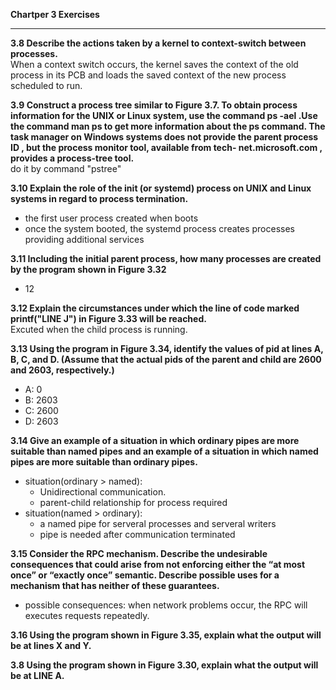 **Chartper 3 Exercises**
***
**3.8 Describe the actions taken by a kernel to context-switch between processes.**<br>
When a context switch occurs, the kernel saves the context of the old process in its PCB and loads the saved context of the new process scheduled to run.

**3.9 Construct a process tree similar to Figure 3.7. To obtain process information for the UNIX or Linux system, use the command ps -ael .Use the command man ps to get more information about the ps command. The task manager on Windows systems does not provide the parent process ID , but the process monitor tool, available from tech- net.microsoft.com , provides a process-tree tool.**<br>
do it by command "pstree"

**3.10 Explain the role of the init (or systemd) process on UNIX and Linux systems in regard to process termination.**<br>
- the first user process created when boots<br>
- once the system booted, the systemd process creates processes providing additional services<br>

**3.11 Including the initial parent process, how many processes are created by the program shown in Figure 3.32**<br>
- 12<br>

**3.12 Explain the circumstances under which the line of code marked printf("LINE J") in Figure 3.33 will be reached.**<br>
Excuted when the child process is running.<br>

**3.13 Using the program in Figure 3.34, identify the values of pid at lines A, B, C, and D. (Assume that the actual pids of the parent and child are 2600 and 2603, respectively.)**<br>
- A: 0
- B: 2603
- C: 2600
- D: 2603<br>

**3.14 Give an example of a situation in which ordinary pipes are more suitable than named pipes and an example of a situation in which named pipes are more suitable than ordinary pipes.**<br>
- situation(ordinary > named):
  - Unidirectional communication. 
  - parent-child relationship for process required
- situation(named > ordinary):
  - a named pipe for serveral processes and serveral writers
  - pipe is needed after communication terminated<br>
  
**3.15 Consider the RPC mechanism. Describe the undesirable consequences that could arise from not enforcing either the “at most once” or “exactly once” semantic. Describe possible uses for a mechanism that has neither of these guarantees.**<br>
- possible consequences: when network problems occur, the RPC will executes requests repeatedly.<br>

**3.16 Using the program shown in Figure 3.35, explain what the output will be at lines X and Y.**<br>

**3.8 Using the program shown in Figure 3.30, explain what the output will be at LINE A.**<br>



                                                                  

